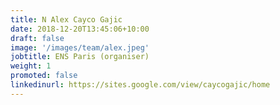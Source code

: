 ```yaml
---
title: N Alex Cayco Gajic
date: 2018-12-20T13:45:06+10:00
draft: false
image: '/images/team/alex.jpeg'
jobtitle: ENS Paris (organiser)
weight: 1
promoted: false
linkedinurl: https://sites.google.com/view/caycogajic/home
---
```


